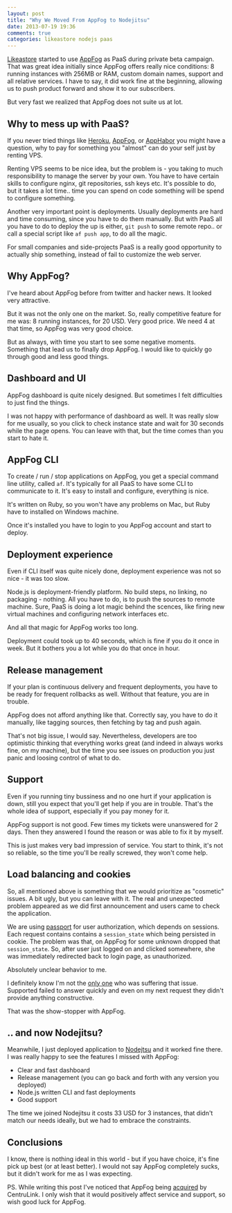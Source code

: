 ```yaml
---
layout: post
title: "Why We Moved From AppFog to Nodejitsu"
date: 2013-07-19 19:36
comments: true
categories: likeastore nodejs paas
---
```


[Likeastore](http://likeastore.com/) started to use [AppFog](https://www.appfog.com/) as PaaS during private beta campaign. That was great idea initially since AppFog offers really nice conditions: 8 running instances with 256MB or RAM, custom domain names, support and all relative services. I have to say, it did work fine at the beginning, allowing us to push product forward and show it to our subscribers.

But very fast we realized that AppFog does not suite us at lot.

<!--More-->

## Why to mess up with PaaS?

If you never tried things like [Heroku](https://www.heroku.com/), [AppFog](https://www.appfog.com/), or [AppHabor](https://appharbor.com/) you might have a question, why to pay for something you "almost" can do your self just by renting VPS.

Renting VPS seems to be nice idea, but the problem is - you taking to much responsibility to manage the server by your own. You have to have certain skills to configure nginx, git repositories, ssh keys etc. It's possible to do, but it takes a lot time.. time you can spend on code something will be spend to configure something.

Another very important point is deployments. Usually deployments are hard and time consuming, since you have to do them manually. But with PaaS all you have to do to deploy the up is either, `git push` to some remote repo.. or call a special script like `af push app`, to do all the magic.

For small companies and side-projects PaaS is a really good opportunity to actually ship something, instead of fail to customize the web server.

## Why AppFog?

I've heard about AppFog before from twitter and hacker news. It looked very attractive.

But it was not the only one on the market. So, really competitive feature for me was: 8 running instances, for 20 USD. Very good price. We need 4 at that time, so AppFog was very good choice.

But as always, with time you start to see some negative moments. Something that lead us to finally drop AppFog. I would like to quickly go through good and less good things.

## Dashboard and UI

AppFog dashboard is quite nicely designed. But sometimes I felt difficulties to just find the things.

I was not happy with performance of dashboard as well. It was really slow for me usually, so you click to check instance state and wait for 30 seconds while the page opens. You can leave with that, but the time comes than you start to hate it.

## AppFog CLI

To create / run / stop applications on AppFog, you get a special command line utility, called `af`. It's typically for all PaaS to have some CLI to communicate to it. It's easy to install and configure, everything is nice.

It's written on Ruby, so you won't have any problems on Mac, but Ruby have to installed on Windows machine.

Once it's installed you have to login to you AppFog account and start to deploy.

## Deployment experience

Even if CLI itself was quite nicely done, deployment experience was not so nice - it was too slow.

Node.js is deployment-friendly platform. No build steps, no linking, no packaging - nothing. All you have to do, is to push the sources to remote machine. Sure, PaaS is doing a lot magic behind the scences, like firing new virtual machines and configuring network interfaces etc.

And all that magic for AppFog works too long.

Deployment could took up to 40 seconds, which is fine if you do it once in week. But it bothers you a lot while you do that once in hour.

## Release management

If your plan is continuous delivery and frequent deployments, you have to be ready for frequent rollbacks as well. Without that feature, you are in trouble.

AppFog does not afford anything like that. Correctly say, you have to do it manually, like tagging sources, then fetching by tag and push again.

That's not big issue, I would say. Nevertheless, developers are too optimistic thinking that everything works great (and indeed in always works fine, on my machine), but the time you see issues on production you just panic and loosing control of what to do.

## Support

Even if you running tiny bussiness and no one hurt if your application is down, still you expect that you'll get help if you are in trouble. That's the whole idea of support, especially if you pay money for it.

AppFog support is not good. Few times my tickets were unanswered for 2 days. Then they answered I found the reason or was able to fix it by myself.

This is just makes very bad impression of service. You start to think, it's not so reliable, so the time you'll be really screwed, they won't come help.

## Load balancing and cookies

So, all mentioned above is something that we would prioritize as "cosmetic" issues. A bit ugly, but you can leave with it. The real and unexpected problem appeared as we did first announcement and users came to check the application.

We are using [passport]() for user authorization, which depends on sessions. Each request contains contains a `session_state` which being persisted in cookie. The problem was that, on AppFog for some unknown dropped that `session_state`. So, after user just logged on and clicked somewhere, she was immediately redirected back to login page, as unauthorized.

Absolutely unclear behavior to me.

I definitely know I'm not the [only one](https://www.google.com/search?q=appfog+session+lost&oq=appfog+session+lost) who was suffering that issue. Supported failed to answer quickly and even on my next request they didn't provide anything constructive.

That was the show-stopper with AppFog.

## .. and now Nodejitsu?

Meanwhile, I just deployed application to [Nodejtsu]() and it worked fine there. I was really happy to see the features I missed with AppFog:

* Clear and fast dashboard
* Release management (you can go back and forth with any version you deployed)
* Node.js written CLI and fast deployments
* Good support

The time we joined Nodejitsu it costs 33 USD for 3 instances, that didn't match our needs ideally, but we had to embrace the constraints.

## Conclusions

I know, there is nothing ideal in this world - but if you have choice, it's fine pick up best (or at least better). I would not say AppFog completely sucks, but it didn't work for me as I was expecting.

PS. While writing this post I've noticed that AppFog being [acquired](https://www.appfog.com/savvis/) by CentruLink. I only wish that it would positively affect service and support, so wish good luck for AppFog.